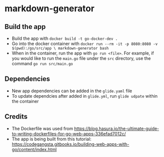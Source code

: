# markdown-generator

## Build the app
* Build the app with `docker build -t go-docker-dev .`
* Go into the docker container with `docker run --rm -it -p 8080:8080 -v $(pwd):/go/src/app \ markdown-generator bash`
* When in the container, run the app with `go run <file>`. For example, if you would like to run the `main.go` file under the `src` directory, use the command `go run src/main.go`

## Dependencies
* New app dependencies can be added in the `glide.yaml` file
* To update dependcies after added in `glide.yml`, run `glide udpate` within the container

## Credits
* The Dockerfile was used from https://blog.hasura.io/the-ultimate-guide-to-writing-dockerfiles-for-go-web-apps-336efad7012c/
* The app is being built from this tutorial: https://codegangsta.gitbooks.io/building-web-apps-with-go/content/index.html
